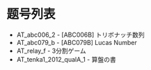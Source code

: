 # 题号列表

- AT_abc006_2 - [ABC006B] トリボナッチ数列
- AT_abc079_b - [ABC079B] Lucas Number
- AT_relay_f - 3分割ゲーム
- AT_tenka1_2012_qualA_1 - 算盤の書
